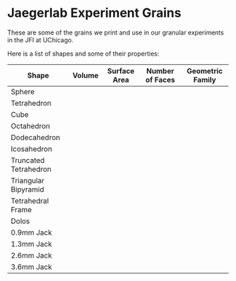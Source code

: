 Jaegerlab Experiment Grains
============

These are some of the grains we print and use in our granular experiments in the JFI at UChicago.

Here is a list of shapes and some of their properties:

| Shape         		| Volume	| Surface Area	| Number of Faces	| Geometric Family	|
| --------------------- | --------- | ------------- | ----------------- | ----------------- |
| Sphere				|		  	|				|					|					|
| Tetrahedron			|		  	|				|					|					|
| Cube					|	      	|				|					|					|
| Octahedron			|			|				|					|					|
| Dodecahedron			|			|				|					|					|
| Icosahedron			|			|				|					|					|
| Truncated Tetrahedron |			|				|					|					|
| Triangular Bipyramid  |			|				|					|					|
| Tetrahedral Frame		|			|				|					|					|
| Dolos					|			|				|					|					|
| 0.9mm Jack			|			|				|					|					|
| 1.3mm Jack			|			|				|					|					|
| 2.6mm Jack			|			|				|					|					|
| 3.6mm Jack			|			|				|					|					|
